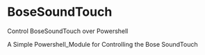 # BoseSoundTouch
Control BoseSoundTouch over Powershell

A Simple Powershell_Module for Controlling the Bose SoundTouch
